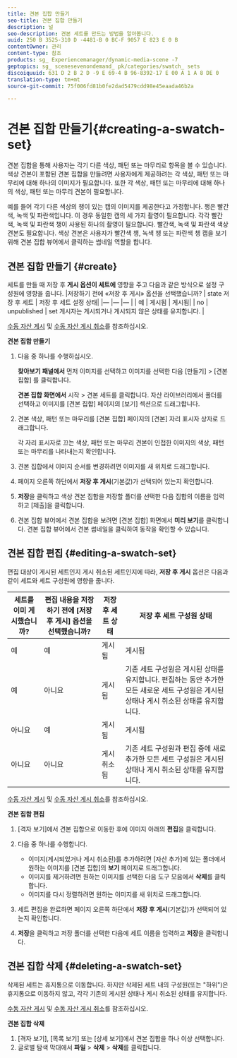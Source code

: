 ```yaml
---
title: 견본 집합 만들기
seo-title: 견본 집합 만들기
description: 널
seo-description: 견본 세트를 만드는 방법을 알아봅니다.
uuid: 250 B 3525-310 D -4481-B 0 BC-F 9057 E 823 E 0 B
contentOwner: 관리
content-type: 참조
products: sg_ Experiencemanager/dynamic-media-scene -7
geptopics: sg_ scenesevenondemand_ pk/categories/swatch_ sets
discoiquuid: 631 D 2 B 2 D -9 E 69-4 B 96-8392-17 E 00 A 1 A 8 DE 0
translation-type: tm+mt
source-git-commit: 75f006fd81b0fe2dad5479cdd98e45eaada46b2a

---
```



# 견본 집합 만들기{#creating-a-swatch-set}

견본 집합을 통해 사용자는 각기 다른 색상, 패턴 또는 마무리로 항목을 볼 수 있습니다. 색상 견본이 포함된 견본 집합을 만들려면 사용자에게 제공하려는 각 색상, 패턴 또는 마무리에 대해 하나의 이미지가 필요합니다. 또한 각 색상, 패턴 또는 마무리에 대해 하나의 색상, 패턴 또는 마무리 견본이 필요합니다.

예를 들어 각기 다른 색상의 챙이 있는 캡의 이미지를 제공한다고 가정합니다. 챙은 빨간색, 녹색 및 파란색입니다. 이 경우 동일한 캡의 세 가지 촬영이 필요합니다. 각각 빨간색, 녹색 및 파란색 챙이 사용된 하나의 촬영이 필요합니다. 빨간색, 녹색 및 파란색 색상 견본도 필요합니다. 색상 견본은 사용자가 빨간색 챙, 녹색 챙 또는 파란색 챙 캡을 보기 위해 견본 집합 뷰어에서 클릭하는 썸네일 역할을 합니다.

## 견본 집합 만들기 {#create}

세트를 만들 때 저장 후 **게시 옵션이 세트에** 영향을 주고 다음과 같은 방식으로 설정 구성원에 영향을 줍니다.
|저장하기 전에 «저장 후 게시» 옵션을 선택했습니까? | state 저장 후 세트 | 저장 후 세트 설정 상태|
|— |— |— |
| 예 | 게시됨 | 게시됨|
| no | unpublished | set 게시자는 게시되거나 게시되지 않은 상태를 유지합니다. |

[수동 자산 게시](publishing-files.md#manually_publishing_assets) 및 [수동 자산 게시 취소](publishing-files.md#manually_unpublishing_assets)를 참조하십시오.

**견본 집합 만들기**

1. 다음 중 하나를 수행하십시오.

   **찾아보기 패널에서** 먼저 이미지를 선택하고 이미지를 선택한 다음 [만들기] &gt; [견본 집합] 를 클릭합니다.

   **견본 집합 화면에서** 시작 &gt; 견본 세트를 클릭합니다. 자산 라이브러리에서 폴더를 선택하고 이미지를 [견본 집합] 페이지의 [보기] 섹션으로 드래그합니다.

1. 견본 색상, 패턴 또는 마무리를 [견본 집합] 페이지의 [견본] 자리 표시자 상자로 드래그합니다.

   각 자리 표시자로 끄는 색상, 패턴 또는 마무리 견본이 인접한 이미지의 색상, 패턴 또는 마무리를 나타내는지 확인합니다.

1. 견본 집합에서 이미지 순서를 변경하려면 이미지를 새 위치로 드래그합니다.
1. 페이지 오른쪽 하단에서 **저장 후 게시**(기본값)가 선택되어 있는지 확인합니다.
1. **저장**&#x200B;을 클릭하고 색상 견본 집합을 저장할 폴더를 선택한 다음 집합의 이름을 입력하고 [제출]을 클릭합니다.
1. 견본 집합 뷰어에서 견본 집합을 보려면 [견본 집합] 화면에서 **미리 보기**&#x200B;를 클릭합니다. 견본 집합 뷰어에서 견본 썸네일을 클릭하여 동작을 확인할 수 있습니다.

## 견본 집합 편집 {#editing-a-swatch-set}

편집 대상이 게시된 세트인지 게시 취소된 세트인지에 따라, **저장 후 게시** 옵션은 다음과 같이 세트와 세트 구성원에 영향을 줍니다.

| 세트를 이미 게시했습니까? | 편집 내용을 저장하기 전에 [저장 후 게시] 옵션을 선택했습니까? | 저장 후 세트 상태 | 저장 후 세트 구성원 상태 |
|--- |--- |--- |--- |
| 예 | 예 | 게시됨 | 게시됨 |
| 예 | 아니요 | 게시됨 | 기존 세트 구성원은 게시된 상태를 유지합니다. 편집하는 동안 추가한 모든 새로운 세트 구성원은 게시된 상태나 게시 취소된 상태를 유지합니다. |
| 아니요 | 예 | 게시됨 | 게시됨 |
| 아니요 | 아니요 | 게시 취소됨 | 기존 세트 구성원과 편집 중에 새로 추가한 모든 세트 구성원은 게시된 상태나 게시 취소된 상태를 유지합니다. |

[수동 자산 게시](publishing-files.md#manually_publishing_assets) 및 [수동 자산 게시 취소](publishing-files.md#manually_unpublishing_assets)를 참조하십시오.

**견본 집합 편집**

1. [격자 보기]에서 견본 집합으로 이동한 후에 이미지 아래의 **편집**&#x200B;을 클릭합니다.
1. 다음 중 하나를 수행합니다.

   * 이미지(게시되었거나 게시 취소된)를 추가하려면 [자산 추가]에 있는 폴더에서 원하는 이미지를 [견본 집합]의 **보기** 페이지로 드래그합니다.
   * 이미지를 제거하려면 원하는 이미지를 선택한 다음 도구 모음에서 **삭제**&#x200B;를 클릭합니다.
   * 이미지를 다시 정렬하려면 원하는 이미지를 새 위치로 드래그합니다.

1. 세트 편집을 완료하면 페이지 오른쪽 하단에서 **저장 후 게시**(기본값)가 선택되어 있는지 확인합니다.
1. **저장**&#x200B;을 클릭하고 저장 폴더를 선택한 다음에 세트 이름을 입력하고 **저장**&#x200B;을 클릭합니다.

## 견본 집합 삭제 {#deleting-a-swatch-set}

삭제된 세트는 휴지통으로 이동합니다. 하지만 삭제된 세트 내의 구성원(또는 "하위")은 휴지통으로 이동하지 않고, 각각 기존의 게시된 상태나 게시 취소된 상태를 유지합니다.

[수동 자산 게시](publishing-files.md#manually_publishing_assets) 및 [수동 자산 게시 취소](publishing-files.md#manually_unpublishing_assets)를 참조하십시오.

**견본 집합 삭제**

1. [격자 보기], [목록 보기] 또는 [상세 보기]에서 견본 집합을 하나 이상 선택합니다.
1. 글로벌 탐색 막대에서 **파일** &gt; **삭제** &gt; **삭제**&#x200B;를 클릭합니다.

